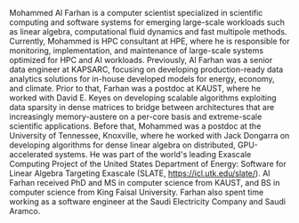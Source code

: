 Mohammed Al Farhan is a computer scientist specialized in scientific computing
and software systems for emerging large-scale workloads such as linear algebra,
computational fluid dynamics and fast multipole methods. Currently, Mohammed is
HPC consultant at HPE, where he is responsible for monitoring, implementation,
and maintenance of large-scale systems optimized for HPC and AI workloads.
Previously, Al Farhan was a senior data engineer at KAPSARC, focusing on
developing production-ready data analytics solutions for in-house developed
models for energy, economy, and climate. Prior to that, Farhan was a postdoc at
KAUST, where he worked with David E. Keyes on developing scalable algorithms
exploiting data sparsity in dense matrices to bridge between architectures that
are increasingly memory-austere on a per-core basis and extreme-scale scientific
applications. Before that, Mohammed was a postdoc at the University of Tennessee,
Knoxville, where he worked with Jack Dongarra on developing algorithms for dense
linear algebra on distributed, GPU-accelerated systems. He was part of the world's
leading Exascale Computing Project of the United States Department of Energy:
Software for Linear Algebra Targeting Exascale (SLATE, https://icl.utk.edu/slate/).
Al Farhan received PhD and MS in computer science from KAUST, and BS in computer
science from King Faisal University. Farhan also spent time working as a software
engineer at the Saudi Electricity Company and Saudi Aramco.
